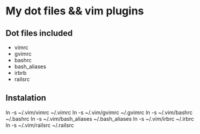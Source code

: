 # My dot files && vim plugins

## Dot files included

* vimrc
* gvimrc
* bashrc
* bash_aliases
* irbrb
* railsrc

## Instalation

ln -s ~/.vim/vimrc ~/.vimrc
ln -s ~/.vim/gvimrc ~/.gvimrc
ln -s ~/.vim/bashrc ~/.bashrc
ln -s ~/.vim/bash_aliases ~/.bash_aliases
ln -s ~/.vim/irbrc ~/.irbrc
ln -s ~/.vim/railsrc ~/.railsrc
